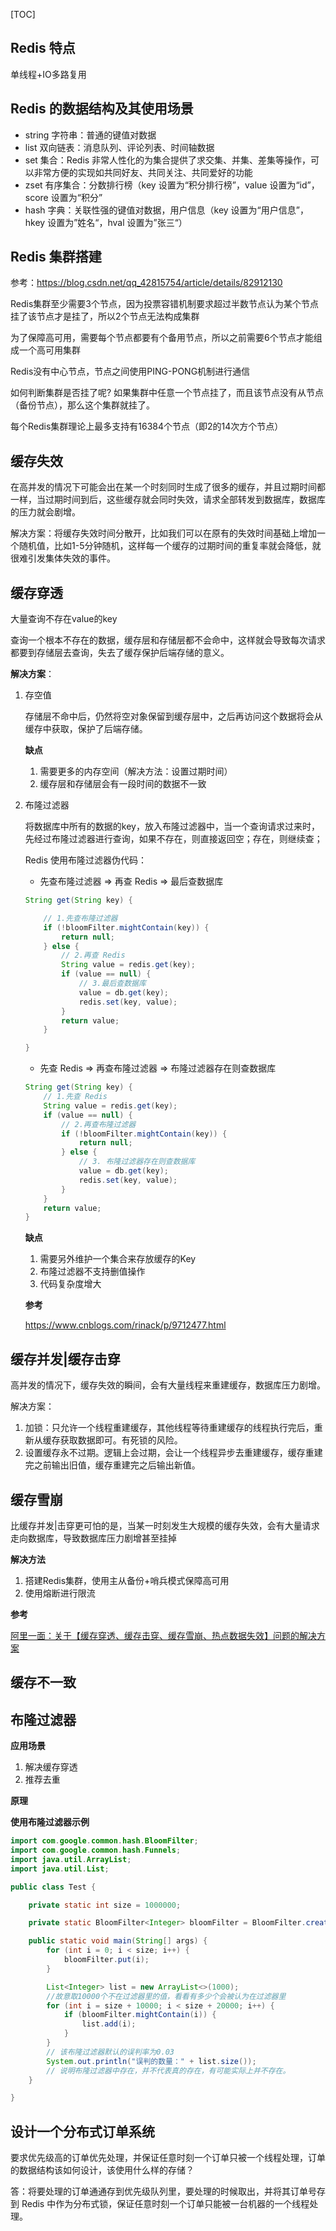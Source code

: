 [TOC]

## Redis 特点

单线程+IO多路复用

## Redis 的数据结构及其使用场景

- string 字符串：普通的键值对数据
- list 双向链表：消息队列、评论列表、时间轴数据
- set 集合：Redis 非常人性化的为集合提供了求交集、并集、差集等操作，可以非常方便的实现如共同好友、共同关注、共同爱好的功能
- zset 有序集合：分数排行榜（key 设置为“积分排行榜”，value 设置为“id”，score 设置为“积分”
- hash 字典：关联性强的键值对数据，用户信息（key 设置为“用户信息”，hkey 设置为”姓名“，hval 设置为”张三“）

## Redis 集群搭建

参考：https://blog.csdn.net/qq_42815754/article/details/82912130

Redis集群至少需要3个节点，因为投票容错机制要求超过半数节点认为某个节点挂了该节点才是挂了，所以2个节点无法构成集群

为了保障高可用，需要每个节点都要有个备用节点，所以之前需要6个节点才能组成一个高可用集群

Redis没有中心节点，节点之间使用PING-PONG机制进行通信

如何判断集群是否挂了呢? 如果集群中任意一个节点挂了，而且该节点没有从节点（备份节点），那么这个集群就挂了。

每个Redis集群理论上最多支持有16384个节点（即2的14次方个节点）

## 缓存失效

在高并发的情况下可能会出在某一个时刻同时生成了很多的缓存，并且过期时间都一样，当过期时间到后，这些缓存就会同时失效，请求全部转发到数据库，数据库的压力就会剧增。

解决方案：将缓存失效时间分散开，比如我们可以在原有的失效时间基础上增加一个随机值，比如1-5分钟随机，这样每一个缓存的过期时间的重复率就会降低，就很难引发集体失效的事件。



## 缓存穿透

大量查询不存在value的key

查询一个根本不存在的数据，缓存层和存储层都不会命中，这样就会导致每次请求都要到存储层去查询，失去了缓存保护后端存储的意义。



**解决方案**：

1. 存空值

   存储层不命中后，仍然将空对象保留到缓存层中，之后再访问这个数据将会从缓存中获取，保护了后端存储。

   **缺点**

   1. 需要更多的内存空间（解决方法：设置过期时间）
   2. 缓存层和存储层会有一段时间的数据不一致

2. 布隆过滤器

   将数据库中所有的数据的key，放入布隆过滤器中，当一个查询请求过来时，先经过布隆过滤器进行查询，如果不存在，则直接返回空；存在，则继续查；

   Redis 使用布隆过滤器伪代码：

   - 先查布隆过滤器 => 再查 Redis => 最后查数据库

   ```java
   String get(String key) {
   
       // 1.先查布隆过滤器
       if (!bloomFilter.mightContain(key)) {
           return null;
       } else {
           // 2.再查 Redis
           String value = redis.get(key);
           if (value == null) {
               // 3.最后查数据库
               value = db.get(key);
               redis.set(key, value);
           }
           return value;
       }
   
   }
   ```

   - 先查 Redis => 再查布隆过滤器 => 布隆过滤器存在则查数据库

   ```java
   String get(String key) {
       // 1.先查 Redis
       String value = redis.get(key);
       if (value == null) {
           // 2.再查布隆过滤器
           if (!bloomFilter.mightContain(key)) {
               return null;
           } else {
               // 3. 布隆过滤器存在则查数据库
               value = db.get(key);
               redis.set(key, value);
           }
       }
       return value;
   }
   ```

   

   **缺点**

   1. 需要另外维护一个集合来存放缓存的Key
   2. 布隆过滤器不支持删值操作
   3. 代码复杂度增大

   **参考**

   https://www.cnblogs.com/rinack/p/9712477.html



## 缓存并发|缓存击穿

高并发的情况下，缓存失效的瞬间，会有大量线程来重建缓存，数据库压力剧增。

解决方案：

1. 加锁：只允许一个线程重建缓存，其他线程等待重建缓存的线程执行完后，重新从缓存获取数据即可。有死锁的风险。
2. 设置缓存永不过期。逻辑上会过期，会让一个线程异步去重建缓存，缓存重建完之前输出旧值，缓存重建完之后输出新值。



## 缓存雪崩

比缓存并发|击穿更可怕的是，当某一时刻发生大规模的缓存失效，会有大量请求走向数据库，导致数据库压力剧增甚至挂掉

**解决方法**

1. 搭建Redis集群，使用主从备份+哨兵模式保障高可用
2. 使用熔断进行限流

**参考**

[阿里一面：关于【缓存穿透、缓存击穿、缓存雪崩、热点数据失效】问题的解决方案](https://mp.weixin.qq.com/s/5MloHIa5zKvYYsVVEWZjQA)

## 缓存不一致

## 布隆过滤器

**应用场景**

1. 解决缓存穿透
2. 推荐去重

**原理**

**使用布隆过滤器示例**

```java
import com.google.common.hash.BloomFilter;
import com.google.common.hash.Funnels;
import java.util.ArrayList;
import java.util.List;

public class Test {

    private static int size = 1000000;

    private static BloomFilter<Integer> bloomFilter = BloomFilter.create(Funnels.integerFunnel(), size);

    public static void main(String[] args) {
        for (int i = 0; i < size; i++) {
            bloomFilter.put(i);
        }

        List<Integer> list = new ArrayList<>(1000);
        //故意取10000个不在过滤器里的值，看看有多少个会被认为在过滤器里
        for (int i = size + 10000; i < size + 20000; i++) {
            if (bloomFilter.mightContain(i)) {
                list.add(i);
            }
        }
        // 该布隆过滤器默认的误判率为0.03
        System.out.println("误判的数量：" + list.size());
        // 说明布隆过滤器中存在，并不代表真的存在，有可能实际上并不存在。
    }

}

```





## 设计一个分布式订单系统

要求优先级高的订单优先处理，并保证任意时刻一个订单只被一个线程处理，订单的数据结构该如何设计，该使用什么样的存储？

答：将要处理的订单通通存到优先级队列里，要处理的时候取出，并将其订单号存到 Redis 中作为分布式锁，保证任意时刻一个订单只能被一台机器的一个线程处理。
